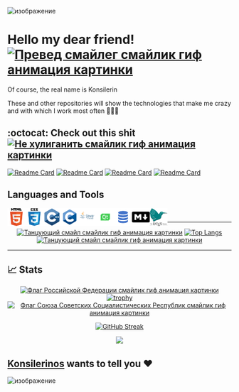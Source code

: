 ![изображение](https://user-images.githubusercontent.com/78896451/134553886-176187e8-5dbe-44cd-8f58-85d2a52b6a48.png) 

# Hello my dear friend! <a title="Превед" target=_blank href=http://wdesk.ru/photo/smajliki/prikolnye/60><img alt="Превед смайлег смайлик гиф анимация картинки" src=http://wdesk.ucoz.net/_ph/60/2/42755811.gif?1638797756></a>

Of course, the real name is Konsilerin

These and other repositories will show the technologies that make me crazy and with which I work most often 👺👺👺 

## :octocat: Check out this shit <a title="Не хулиганить" target=_blank href=http://wdesk.ru/photo/smajliki/prikolnye/60><img alt="Не хулиганить смайлик гиф анимация картинки" src=http://wdesk.ucoz.net/_ph/60/2/897423321.gif?1638797757></a>

[![Readme Card](https://github-readme-stats.vercel.app/api/pin/?username=konsilerinos&repo=Database-tool&text_color=112a3a&title_color=0c5ea8&icon_color=112a3a&show_owner=true)](https://github.com/konsilerinos/Database-tool)
[![Readme Card](https://github-readme-stats.vercel.app/api/pin/?username=konsilerinos&repo=Timer&text_color=112a3a&title_color=0c5ea8&icon_color=112a3a&show_owner=true)](https://github.com/konsilerinos/Timer)
[![Readme Card](https://github-readme-stats.vercel.app/api/pin/?username=konsilerinos&repo=Sort-lib&text_color=112a3a&title_color=0c5ea8&icon_color=112a3a&show_owner=true)](https://github.com/konsilerinos/Sorting-algorithms)
[![Readme Card](https://github-readme-stats.vercel.app/api/pin/?username=konsilerinos&repo=English-anki-tool&text_color=112a3a&title_color=0c5ea8&icon_color=112a3a&show_owner=true)](https://github.com/konsilerinos/English-anki-tool)

## Languages and Tools

<img align="left" alt="HTML" width="40px" src="https://raw.githubusercontent.com/github/explore/80688e429a7d4ef2fca1e82350fe8e3517d3494d/topics/html/html.png" />
<img align="left" alt="CSS" width="40px" src="https://raw.githubusercontent.com/github/explore/80688e429a7d4ef2fca1e82350fe8e3517d3494d/topics/css/css.png" />
<img align="left" alt="C++" width="40px" src="https://raw.githubusercontent.com/github/explore/180320cffc25f4ed1bbdfd33d4db3a66eeeeb358/topics/cpp/cpp.png" />
<img align="left" alt="C" width="40px" src="https://raw.githubusercontent.com/github/explore/f3e22f0dca2be955676bc70d6214b95b13354ee8/topics/c/c.png" />
<img align="left" alt="Java" width="40px" src="https://raw.githubusercontent.com/github/explore/80688e429a7d4ef2fca1e82350fe8e3517d3494d/topics/java/java.png" />
<img align="left" alt="Qt" width="40px" src="https://raw.githubusercontent.com/github/explore/80688e429a7d4ef2fca1e82350fe8e3517d3494d/topics/qt/qt.png" />
<img align="left" alt="SQL" width="40px" src="https://raw.githubusercontent.com/github/explore/80688e429a7d4ef2fca1e82350fe8e3517d3494d/topics/sql/sql.png" />
<img align="left" alt="Markdown" width="40px" src="https://raw.githubusercontent.com/github/explore/80688e429a7d4ef2fca1e82350fe8e3517d3494d/topics/markdown/markdown.png" />
<img align="left" alt="LaTeX" width="40px" src="https://raw.githubusercontent.com/github/explore/80688e429a7d4ef2fca1e82350fe8e3517d3494d/topics/latex/latex.png" />

<br/>
<hr>

<div align="center">

<a title="Танцующий смайл" target=_blank href=http://wdesk.ru/photo/smajliki/prikolnye/60><img alt="Танцующий смайл смайлик гиф анимация картинки" src=http://wdesk.ucoz.net/_ph/60/2/274749555.gif?1638735190></a>
[![Top Langs](https://github-readme-stats.vercel.app/api/top-langs/?username=konsilerinos&layout=compact&text_color=112a3a&title_color=0c5ea8&icon_color=112a3a&show_owner=true)](https://github.com/anuraghazra/github-readme-stats)
<a title="Танцующий смайл" target=_blank href=http://wdesk.ru/photo/smajliki/prikolnye/60><img alt="Танцующий смайл смайлик гиф анимация картинки" src=http://wdesk.ucoz.net/_ph/60/2/274749555.gif?1638735190></a>

<hr>
  
<div align="left">
  
## 📈 Stats

<div align="center">

<a title="Флаг Российской Федерации смайлик гиф анимация картинки" target=_blank href=http://wdesk.ru/photo/smajliki/flagi/82><img alt="Флаг Российской Федерации смайлик гиф анимация картинки" src=http://wdesk.ucoz.net/_ph/82/2/182799035.gif?1638798013></a>
[![trophy](https://github-profile-trophy.vercel.app/?username=konsilerinos&theme=onedark&margin-w=15)](https://github.com/ryo-ma/github-profile-trophy)
<a title="Флаг Союза Советских Социалистических Республик" target=_blank href=http://wdesk.ru/photo/smajliki/flagi/82><img alt="Флаг Союза Советских Социалистических Республик смайлик гиф анимация картинки" src=http://wdesk.ucoz.net/_ph/82/2/55626033.gif?1638736286></a>
  
[![GitHub Streak](https://github-readme-streak-stats.herokuapp.com/?user=konsilerinos&theme=noctis-minimus	)](https://git.io/streak-stats)

![](https://komarev.com/ghpvc/?username=konsilerinos&color=blue&style=flat-square)

<div align="left">
  
## [Konsilerinos](https://vk.com/konsilerin) wants to tell you ❤️

![изображение](https://user-images.githubusercontent.com/78896451/134555729-dfdecb4b-4217-4e09-81c4-8d8245fad92b.png)
